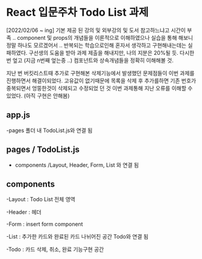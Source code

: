 # React 입문주차 Todo List 과제

[2022/02/06 ~ ing]
기본 제공 된 강의 및 외부강의 및 도서 참고하느냐고 시간이 부족 ..
component 및 props의 개념들을 이론적으로 이해하였으나
실습을 통해 해보니 정말 하나도 모르겠어서 .. 반복되는 학습으로인해
혼자서 생각하고 구현해내는데는 실패하였다.
구선생의 도움을 받아 과제 제출을 해내지만, 나의 지분은 20%될 듯.
다시한번 엎고 (지금 n번째 엎는중 ..) 컴포넌트와 상속개념들을 정확히 이해해볼 것.

지난 번 버킷리스트때 추가로 구현해본 삭제기능에서 발생했던 문제점들이
이번 과제를 진행하면서 해결이되었다. 고유값이 없기때문에 목록을 삭제 후 추가를하면 기존 번호가 중복되면서 엉뚱한것이 삭제되고 수정되었 던 것
이번 과제통해 지난 오류를 이해할 수 있었다. (아직 구현은 안해봄)

## app.js

-pages 폴더 내 TodoList.js와 연결 됨

## pages / TodoList.js

- components /Layout, Header, Form, List 와 연결 됨

## components

-Layout : Todo List 전체 영역

-Header : 헤더

-Form : insert form component

-List : 추가한 카드와 완료된 카드 나뉘어진 공간
Todo와 연결 됨

-Todo : 카드 삭제, 취소, 완료 기능구현 공간
